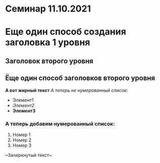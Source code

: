 # Семинар 11.10.2021 

Еще один способ создания заголовка 1 уровня 
=====

## Заголовок второго уровня

Ёще один способ заголовков второго уровня 
-------

**А вот жирный текст**
*А теперь не нумерованный список*:
+ Элемент1
+ *Элемент2*
+ **Элемент3**

### А теперь добавим нумерованный список: 
1. Номер 1 
2. Номер 2
3. Номер 3

~Зачеркнутый текст~
